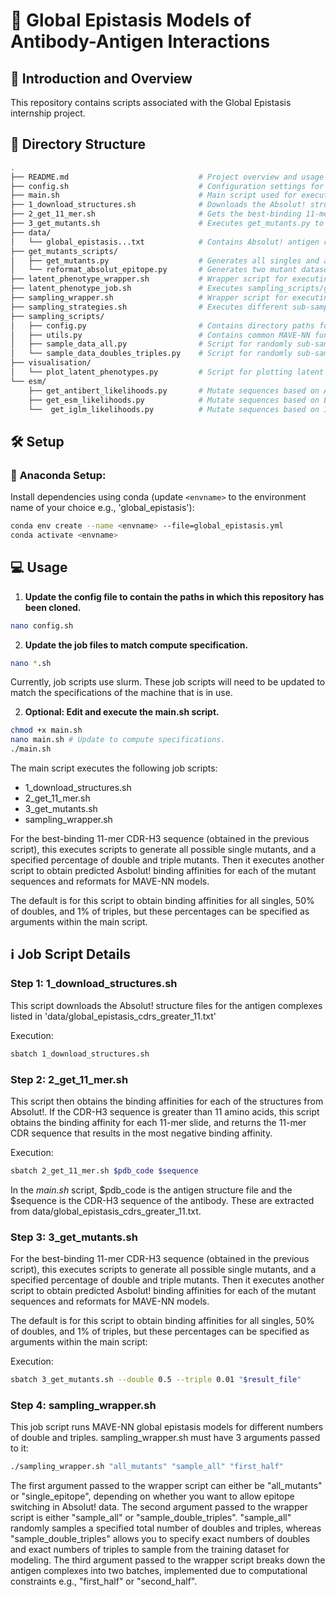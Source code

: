 # 🧬 Global Epistasis Models of Antibody-Antigen Interactions 

## 📖 Introduction and Overview 

This repository contains scripts associated with the Global Epistasis internship project. 

## 🌳 Directory Structure
```bash
.
├── README.md                             # Project overview and usage instructions
├── config.sh                             # Configuration settings for the pipeline- **This must be updated for the models to work!**
├── main.sh                               # Main script used for executing pipeline
├── 1_download_structures.sh              # Downloads the Absolut! structure files for complexes in data/global_epistasis_cdrs_greater_11.txt
├── 2_get_11_mer.sh                       # Gets the best-binding 11-mer slide for the above CDR-H3 sequences, for sequences >11 amino acids.
├── 3_get_mutants.sh                      # Executes get_mutants.py to generate all single mutants from the above 11-mer, and a specified percentage of doubles and triples. Then this script obtains Absolut! binding affinities for all mutants and re-formats for MAVE-NN.
├── data/                          
│   └── global_epistasis...txt            # Contains Absolut! antigen complexes & CDR-H3 sequence for which the WT CDR-H3 is predicted to be >=11 amino acids long by AbYsis.
├── get_mutants_scripts/
│   ├── get_mutants.py                    # Generates all singles and a specified number of doubles and triple mutants.
│   └── reformat_absolut_epitope.py       # Generates two mutant datasets- one constrained to a single epitope, and another considering epitope switching.
├── latent_phenotype_wrapper.sh           # Wrapper script for executing latent_phenotype_job.sh for each antigen complex.
├── latent_phenotype_job.sh               # Executes sampling_scripts/get_latent_phenotype_info.py
├── sampling_wrapper.sh                   # Wrapper script for executing sampling_strategies.sh for each antigen complex.
├── sampling_strategies.sh                # Executes different sub-sampling scripts.
├── sampling_scripts/
│   ├── config.py                         # Contains directory paths for input data and results. 
│   ├── utils.py                          # Contains common MAVE-NN functions and models
│   ├── sample_data_all.py                # Script for randomly sub-sampling training data
│   └── sample_data_doubles_triples.py    # Script for randomly sub-sampling training data
├── visualisation/
│   └── plot_latent_phenotypes.py         # Script for plotting latent phenotypes vs observed phenotypes.
└── esm/
    ├── get_antibert_likelihoods.py       # Mutate sequences based on AntiBert likelihoods
    ├── get_esm_likelihoods.py            # Mutate sequences based on ESM likelihoods
    └──  get_iglm_likelihoods.py          # Mutate sequences based on IGLM likelihoods

```

## 🛠️ Setup

### 🐍 **Anaconda Setup:**
Install dependencies using conda (update ```<envname>``` to the environment name of your choice e.g., 'global_epistasis'):

```bash
conda env create --name <envname> --file=global_epistasis.yml
conda activate <envname>
```
## 💻 Usage
1. **Update the config file to contain the paths in which this repository has been cloned.**
   
```bash
nano config.sh
```

2. **Update the job files to match compute specification.**
   
```bash
nano *.sh
```
Currently, job scripts use slurm. These job scripts will need to be updated to match the specifications of the machine that is in use.

2. **Optional: Edit and execute the main.sh script.**
   
```bash
chmod +x main.sh
nano main.sh # Update to compute specifications.
./main.sh
```

The main script executes the following job scripts:

* 1_download_structures.sh
* 2_get_11_mer.sh
* 3_get_mutants.sh
* sampling_wrapper.sh

For the best-binding 11-mer CDR-H3 sequence (obtained in the previous script), this executes scripts to generate all possible single mutants, and a specified percentage of double and triple mutants. Then it executes another script to obtain predicted Asbolut! binding affinities for each of the mutant sequences and reformats for MAVE-NN models.

The default is for this script to obtain binding affinities for all singles, 50% of doubles, and 1% of triples, but these percentages can be specified as arguments within the main script.

## ℹ️ Job Script Details

### Step 1: 1_download_structures.sh ###

This script downloads the Absolut! structure files for the antigen complexes listed in 'data/global_epistasis_cdrs_greater_11.txt'

Execution:
```bash
sbatch 1_download_structures.sh
```

### Step 2: 2_get_11_mer.sh ###
This script then obtains the binding affinities for each of the structures from Absolut!. If the CDR-H3 sequence is greater than 11 amino acids, this script obtains the binding affinity for each 11-mer slide, and returns the 11-mer CDR sequence that results in the most negative binding affinity.

Execution:
```bash
sbatch 2_get_11_mer.sh $pdb_code $sequence
```

In the *main.sh* script, $pdb_code is the antigen structure file and the $sequence is the CDR-H3 sequence of the antibody. These are extracted from data/global_epistasis_cdrs_greater_11.txt.

### Step 3: 3_get_mutants.sh ###

For the best-binding 11-mer CDR-H3 sequence (obtained in the previous script), this executes scripts to generate all possible single mutants, and a specified percentage of double and triple mutants. Then it executes another script to obtain predicted Asbolut! binding affinities for each of the mutant sequences and reformats for MAVE-NN models.

The default is for this script to obtain binding affinities for all singles, 50% of doubles, and 1% of triples, but these percentages can be specified as arguments within the main script:

Execution:
```bash
sbatch 3_get_mutants.sh --double 0.5 --triple 0.01 "$result_file"
```

### Step 4: sampling_wrapper.sh ###
This job script runs MAVE-NN global epistasis models for different numbers of double and triples. sampling_wrapper.sh must have 3 arguments passed to it:

```bash
./sampling_wrapper.sh "all_mutants" "sample_all" "first_half"
```

The first argument passed to the wrapper script can either be "all_mutants" or "single_epitope", depending on whether you want to allow epitope switching in Absolut! data.
The second argument passed to the wrapper script is either "sample_all" or "sample_double_triples". "sample_all" randomly samples a specified total number of doubles and triples, whereas "sample_double_triples" allows you to specify exact numbers of doubles and exact numbers of triples to sample from the training dataset for modeling.
The third argument passed to the wrapper script breaks down the antigen complexes into two batches, implemented due to computational constraints e.g., "first_half" or "second_half".
